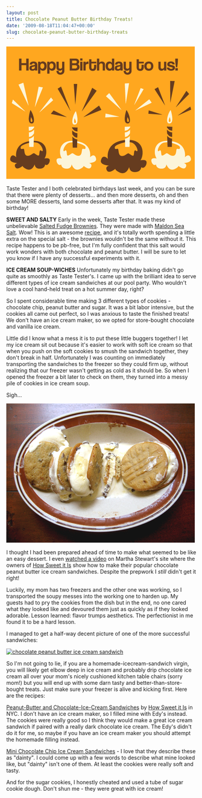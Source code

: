 ```yaml
---
layout: post
title: Chocolate Peanut Butter Birthday Treats!
date: '2009-08-18T11:04:47+00:00'
slug: chocolate-peanut-butter-birthday-treats
---
```

<img src='images/uploads/2009/08/birthday_icecream.gif' alt='Birthday Ice cream' />

Taste Tester and I both celebrated birthdays last week, and you can be sure that there were plenty of desserts... and then more desserts, oh and then some MORE desserts, land some desserts after that. It was my kind of birthday!

<strong>SWEET AND SALTY</strong>
Early in the week, Taste Tester made these unbelievable <a href="http://www.foodandwine.com/recipes/salted-fudge-brownies">Salted Fudge Brownies</a>. They were made with <a href="http://www.maldonsalt.co.uk/">Maldon Sea Salt</a>. Wow! This is an awesome <a href="http://www.foodandwine.com/recipes/salted-fudge-brownies">recipe</a>, and it's totally worth spending a little extra on the special salt - the brownies wouldn't be the same without it. This recipe happens to be pb-free, but I'm fully confident that this salt would work wonders with both chocolate and peanut butter. I will be sure to let you know if I have any successful experiments with it.

<strong>ICE CREAM SOUP-WICHES</strong>
Unfortunately my birthday baking didn't go quite as smoothly as Taste Tester's. I came up with the brilliant idea to serve different types of ice cream sandwiches at our pool party. Who wouldn't love a cool hand-held treat on a hot summer day, right?

So I spent considerable time making 3 different types of cookies - chocolate chip, peanut butter and sugar. It was a bit labor intensive, but the cookies all came out perfect, so I was anxious to taste the finished treats! We don't have an ice cream maker, so we opted for store-bought chocolate and vanilla ice cream.

Little did I know what a mess it is to put these little buggers together! I let my ice cream sit out because it's easier to work with soft ice cream so that when you push on the soft cookies to smush the sandwich together, they don't break in half. Unfortunately I was counting on immediately transporting the sandwiches to the freezer so they could firm up, without realizing that our freezer wasn't getting as cold as it should be. So when I opened the freezer a bit later to check on them, they turned into a messy pile of cookies in ice cream soup. 

Sigh...

<img src='images/uploads/2009/08/icecream_sandwich_mess_02.jpg' alt='Ice Cream Soup Wich' class="yellowborder" />

I thought I had been prepared ahead of time to make what seemed to be like an easy dessert. I even <a href="http://www.marthastewart.com/recipe/peanut-butter-chocolate-ice-cream-sandwich-cookies">watched a video</a> on Martha Stewart's site where the owners of <a href="http://howsweetitispastry.com/">How Sweet it Is</a> show how to make their popular chocolate peanut butter ice cream sandwiches. Despite the prepwork I <em>still</em> didn't get it right! 

Luckily, my mom has two freezers and the other one was working, so I transported the soupy messes into the working one to harden up. My guests had to pry the cookies from the dish but in the end, no one cared what they looked like and devoured them just as quickly as if they looked adorable. Lesson learned: flavor trumps aesthetics. The perfectionist in me found it to be a hard lesson.

I managed to get a half-way decent picture of one of the more successful sandwiches:

<a href="http://www.flickr.com/photos/kstar810/3833166399/"><img src="http://farm3.static.flickr.com/2018/3833166399_aa21fde24c.jpg" alt="chocolate peanut butter ice cream sandwich" /></a>

So I'm not going to lie, if you are a homemade-icecream-sandwich virgin, you will likely get elbow deep in ice cream and probably drip chocolate ice cream all over your mom's nicely cushioned kitchen table chairs (sorry mom!) but you will end up with some darn tasty and better-than-store-bought treats. Just make sure your freezer is alive and kicking first. Here are the recipes:

<a href="http://www.marthastewart.com/recipe/peanut-butter-chocolate-ice-cream-sandwich-cookies">Peanut-Butter and Chocolate-Ice-Cream Sandwiches</a> by <a href="http://howsweetitispastry.com/">How Sweet it Is</a> in NYC. I don't have an ice cream maker, so I filled mine with Edy's instead. The cookies were really good so I think they would make a great ice cream sandwich if paired with a really dark chocolate ice cream. The Edy's didn't do it for me, so maybe if you have an ice cream maker you should attempt the homemade filling instead.

<a href="http://www.marthastewart.com/recipe/mini-chocolate-chip-ice-cream-sandwiches?autonomy_kw=chocolate%20chip%20ice%20cream%20sandwich">Mini Chocolate Chip Ice Cream Sandwiches</a> - I love that they describe these as "dainty". I could come up with a few words to describe what mine looked like, but "dainty" isn't one of them. At least the cookies were really soft and tasty.

And for the sugar cookies, I honestly cheated and used a tube of sugar cookie dough. Don't shun me - they were great with ice cream!
